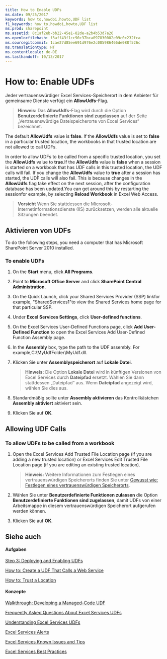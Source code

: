 ```yaml
---
title: How to Enable UDFs
ms.date: 09/25/2017
keywords: how to,howdoi,howto,UDF list
f1_keywords: how to,howdoi,howto,UDF list
ms.prod: sharepoint
ms.assetid: 8c1af2eb-bb22-45e1-82de-a2b4b53d7a26
ms.openlocfilehash: f3aff43f1cc90c37bca097830002e09c0c232fca
ms.sourcegitcommit: 1cae27d85ee691d976e2c085986466de088f526c
ms.translationtype: HT
ms.contentlocale: de-DE
ms.lasthandoff: 10/13/2017
---
```

# <a name="how-to-enable-udfs"></a>How to: Enable UDFs

Jeder vertrauenswürdiger Excel Services-Speicherort in dem Anbieter für gemeinsame Dienste verfügt ein **AllowUdfs**-Flag.
  
    
    


> **Hinweis:** Das **AllowUdfs**-Flag wird durch die Option **Benutzerdefinierte Funktionen sind zugelassen** auf der Seite „Vertrauenswürdige Dateispeicherorte von Excel Services“ bezeichnet.
  
    
    


The default **AllowUdfs** value is **false**. If the **AllowUdfs** value is set to **false** in a particular trusted location, the workbooks in that trusted location are not allowed to call UDFs.
  
    
    

In order to allow UDFs to be called from a specific trusted location, you set the **AllowUdfs** value to **true**.If the **AllowUdfs** value is **false** when a session is started on a workbook that has UDF calls in this trusted location, the UDF calls will fail. If you change the **AllowUdfs** value to **true** after a session has started, the UDF calls will also fail. This is because changes in the **AllowUdfs** flag take effect on the next session, after the configuration database has been updated.You can get around this by restarting the sessionfor example, by selecting **Reload Workbook** in Excel Web Access.
> **Vorsicht** Wenn Sie stattdessen die Microsoft-Internetinformationsdienste (IIS) zurücksetzen, werden alle aktuelle Sitzungen beendet. 
  
    
    


## <a name="enabling-udfs"></a>Aktivieren von UDFs

To do the following steps, you need a computer that has Microsoft SharePoint Server 2010 installed.
  
    
    

### <a name="to-enable-udfs"></a>To enable UDFs


1. On the **Start** menu, click **All Programs**. 
    
  
2. Point to **Microsoft Office Server** and click **SharePoint Central Administration**. 
    
  
3. On the Quick Launch, click your Shared Services Provider (SSP) linkfor example, "SharedServices1"to view the Shared Services home page for that particular SSP.
    
  
4. Under **Excel Services Settings**, click **User-defined functions**. 
    
  
5. On the Excel Services User-Defined Functions page, click **Add User-Defined Function** to open the Excel Services Add User-Defined Function Assembly page.
    
  
6. In the **Assembly** box, type the path to the UDF assembly. For example,C:\\MyUdfFolder\\MyUdf.dll.
    
  
7. Klicken Sie unter **Assemblyspeicherort** auf **Lokale Datei**.
    
    > **Hinweis:** Die Option **Lokale Datei** wird in künftigen Versionen von Excel Services durch **Dateipfad** ersetzt. Wählen Sie dann stattdessen „Dateipfad“ aus. Wenn **Dateipfad** angezeigt wird, wählen Sie dies aus. 
8. Standardmäßig sollte unter **Assembly aktivieren** das Kontrollkästchen **Assembly aktiviert** aktiviert sein.
    
  
9. Klicken Sie auf **OK**.
    
  

## <a name="allowing-udf-calls"></a>Allowing UDF Calls


### <a name="to-allow-udfs-to-be-called-from-a-workbook"></a>To allow UDFs to be called from a workbook


1. Open the Excel Services Add Trusted File Location page (if you are adding a new trusted location) or Excel Services Edit Trusted File Location page (if you are editing an existing trusted location). 
    
    > **Hinweis:** Weitere Informationen zum Festlegen eines vertrauenswürdigen Speicherorts finden Sie unter [Gewusst wie: Festlegen eines vertrauenswürdigen Speicherorts](how-to-trust-a-location.md). 
2. Wählen Sie unter **Benutzerdefinierte Funktionen zulassen** die Option **Benutzerdefinierte Funktionen sind zugelassen**, damit UDFs von einer Arbeitsmappe in diesem vertrauenswürdigen Speicherort aufgerufen werden können.
    
  
3. Klicken Sie auf **OK**.
    
  

## <a name="see-also"></a>Siehe auch


#### <a name="tasks"></a>Aufgaben


  
    
    
 [Step 3: Deploying and Enabling UDFs](step-3-deploying-and-enabling-udfs.md)
  
    
    
 [How to: Create a UDF That Calls a Web Service](how-to-create-a-udf-that-calls-a-web-service.md)
  
    
    
 [How to: Trust a Location](how-to-trust-a-location.md)
#### <a name="concepts"></a>Konzepte


  
    
    
 [Walkthrough: Developing a Managed-Code UDF](walkthrough-developing-a-managed-code-udf.md)
  
    
    
 [Frequently Asked Questions About Excel Services UDFs](frequently-asked-questions-about-excel-services-udfs.md)
  
    
    
 [Understanding Excel Services UDFs](understanding-excel-services-udfs.md)
  
    
    
 [Excel Services Alerts](excel-services-alerts.md)
  
    
    
 [Excel Services Known Issues and Tips](excel-services-known-issues-and-tips.md)
  
    
    
 [Excel Services Best Practices](excel-services-best-practices.md)
